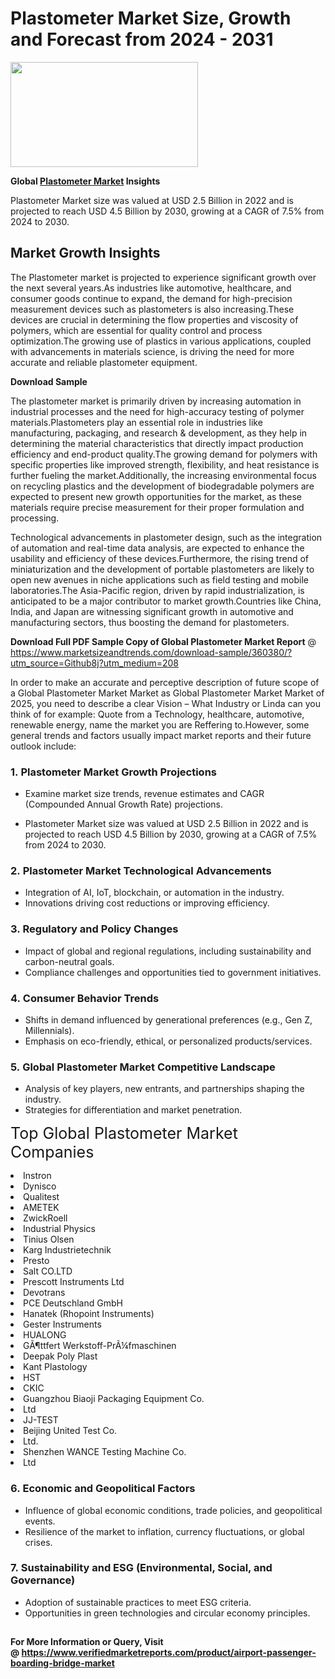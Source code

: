 <H1>Plastometer Market Size, Growth and Forecast from 2024 - 2031</H1><img class="aligncenter size-medium wp-image-584254" src="https://thirdeyenews.in/wp-content/uploads/2024/09/Global-Market-Research-300x168.jpeg" alt="" width="300" height="168" /><p><strong>Global&nbsp;<a href="https://www.marketsizeandtrends.com/download-sample/360380/?utm_source=Github8j?utm_medium=208">Plastometer Market</a> Insights</strong></p><p>Plastometer Market size was valued at USD 2.5 Billion in 2022 and is projected to reach USD 4.5 Billion by 2030, growing at a CAGR of 7.5% from 2024 to 2030.</p><p><h2>Market Growth Insights</h2> <p>The Plastometer market is projected to experience significant growth over the next several years.As industries like automotive, healthcare, and consumer goods continue to expand, the demand for high-precision measurement devices such as plastometers is also increasing.These devices are crucial in determining the flow properties and viscosity of polymers, which are essential for quality control and process optimization.The growing use of plastics in various applications, coupled with advancements in materials science, is driving the need for more accurate and reliable plastometer equipment.</p> <p><strong>Download Sample</strong></p> <p>The plastometer market is primarily driven by increasing automation in industrial processes and the need for high-accuracy testing of polymer materials.Plastometers play an essential role in industries like manufacturing, packaging, and research & development, as they help in determining the material characteristics that directly impact production efficiency and end-product quality.The growing demand for polymers with specific properties like improved strength, flexibility, and heat resistance is further fueling the market.Additionally, the increasing environmental focus on recycling plastics and the development of biodegradable polymers are expected to present new growth opportunities for the market, as these materials require precise measurement for their proper formulation and processing.</p> <p>Technological advancements in plastometer design, such as the integration of automation and real-time data analysis, are expected to enhance the usability and efficiency of these devices.Furthermore, the rising trend of miniaturization and the development of portable plastometers are likely to open new avenues in niche applications such as field testing and mobile laboratories.The Asia-Pacific region, driven by rapid industrialization, is anticipated to be a major contributor to market growth.Countries like China, India, and Japan are witnessing significant growth in automotive and manufacturing sectors, thus boosting the demand for plastometers.</p> <p><span class=""><strong>Download Full PDF Sample Copy of Global Plastometer Market Report</strong> @ <a href="https://www.marketsizeandtrends.com/download-sample/360380/?utm_source=Github8j?utm_medium=208" target="_blank">https://www.marketsizeandtrends.com/download-sample/360380/?utm_source=Github8j?utm_medium=208</a></span></p><p>In order to make an accurate and perceptive description of future scope of a Global&nbsp;Plastometer Market Market as Global&nbsp;Plastometer Market Market of 2025, you need to describe a clear Vision &ndash; What Industry or Linda can you think of for example: Quote from a Technology, healthcare, automotive, renewable energy, name the market you are Reffering to.However, some general trends and factors usually impact market reports and their future outlook include:</p><h3>1.&nbsp;<strong>Plastometer Market Growth Projections</strong></h3><ul><li>Examine market size trends, revenue estimates and CAGR (Compounded Annual Growth Rate) projections.</li><li><p>Plastometer Market size was valued at USD 2.5 Billion in 2022 and is projected to reach USD 4.5 Billion by 2030, growing at a CAGR of 7.5% from 2024 to 2030.</p></li></ul><h3>2.&nbsp;<strong>Plastometer Market Technological Advancements</strong></h3><ul><li>Integration of AI, IoT, blockchain, or automation in the industry.</li><li>Innovations driving cost reductions or improving efficiency.</li></ul><h3>3.&nbsp;<strong>Regulatory and Policy Changes</strong></h3><ul><li>Impact of global and regional regulations, including sustainability and carbon-neutral goals.</li><li>Compliance challenges and opportunities tied to government initiatives.</li></ul><h3>4.&nbsp;<strong>Consumer Behavior Trends</strong></h3><ul><li>Shifts in demand influenced by generational preferences (e.g., Gen Z, Millennials).</li><li>Emphasis on eco-friendly, ethical, or personalized products/services.</li></ul><h3>5.&nbsp;<strong>Global Plastometer Market Competitive Landscape</strong></h3><ul><li>Analysis of key players, new entrants, and partnerships shaping the industry.</li><li>Strategies for differentiation and market penetration.</li></ul><p data-pm-slice="1 1 []"><span style="color: inherit; font-family: inherit; font-size: 25px;">Top Global Plastometer Market Companies</span></p><div class="" data-test-id=""><p><li>Instron</li><li> Dynisco</li><li> Qualitest</li><li> AMETEK</li><li> ZwickRoell</li><li> Industrial Physics</li><li> Tinius Olsen</li><li> Karg Industrietechnik</li><li> Presto</li><li> Salt CO.LTD</li><li> Prescott Instruments Ltd</li><li> Devotrans</li><li> PCE Deutschland GmbH</li><li> Hanatek (Rhopoint Instruments)</li><li> Gester Instruments</li><li> HUALONG</li><li> GÃ¶ttfert Werkstoff-PrÃ¼fmaschinen</li><li> Deepak Poly Plast</li><li> Kant Plastology</li><li> HST</li><li> CKIC</li><li> Guangzhou Biaoji Packaging Equipment Co.</li><li> Ltd</li><li> JJ-TEST</li><li> Beijing United Test Co.</li><li> Ltd.</li><li> Shenzhen WANCE Testing Machine Co.</li><li> Ltd</li></p></div><h3>6.&nbsp;<strong>Economic and Geopolitical Factors</strong></h3><ul><li>Influence of global economic conditions, trade policies, and geopolitical events.</li><li>Resilience of the market to inflation, currency fluctuations, or global crises.</li></ul><h3>7.&nbsp;<strong>Sustainability and ESG (Environmental, Social, and Governance)</strong></h3><ul><li>Adoption of sustainable practices to meet ESG criteria.</li><li>Opportunities in green technologies and circular economy principles.</li></ul><h2><strong style="font-size: 14px;">For More Information or Query, Visit @&nbsp;</strong><a style="background-color: #ffffff; font-size: 14px;" href="https://www.marketsizeandtrends.com/report/plastometer-market/" target="_blank">https://www.verifiedmarketreports.com/product/airport-passenger-boarding-bridge-market</a></h2>